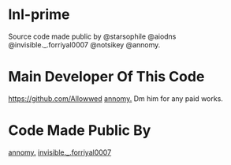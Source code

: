 # lnl-prime
Source code made public by @starsophile @aiodns @invisible._.forriyal0007 @notsikey @annomy.

# Main Developer Of This Code
 https://github.com/Allowwed
 [annomy.](https://discord.com/users/918776896727179284)
 Dm him for any paid works.

# Code Made Public By
 [annomy.](https://discord.com/users/918776896727179284)
 [invisible._.forriyal0007](https://discord.com/users/1112221047555629199)
